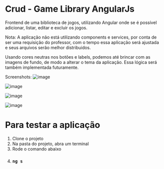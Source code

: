 # Crud - Game Library AngularJs
Frontend de uma biblioteca de jogos, utilizando Angular onde se é possível adicionar, listar, editar e excluir os jogos.

Nota: A aplicação não está utilizando components e services, por conta de ser uma requisição do professor, com o tempo essa aplicação será ajustada e seus arquivos serão melhor distribuidos.

Usando cores neutras nos botões e labels, podemos até brincar com as imagens de fundo, de modo a alterar o tema da aplicação. Essa lógica será também implementada futuramente.  

Screenshots:
![image](https://user-images.githubusercontent.com/36114140/156563153-3e6d0725-9e18-41e4-8b11-4437d746bc71.png)

![image](https://user-images.githubusercontent.com/36114140/156563660-d1b10fe1-4c51-429e-a6d6-4501c068b6cb.png)

![image](https://user-images.githubusercontent.com/36114140/156563712-88d9a9b4-d745-4f67-a726-b31740f85488.png)

![image](https://user-images.githubusercontent.com/36114140/156563730-0213bd96-a559-4a9e-ba3f-e764906613b9.png)



# Para testar a aplicação

1. Clone o projeto
2. Na pasta do projeto, abra um terminal
3. Rode o comando abaixo
4. ### `ng s`



